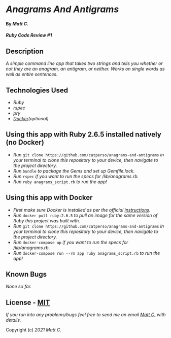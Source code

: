 # _Anagrams And Antigrams_

#### By _**Matt C.**_

#### _Ruby Code Review #1_

## Description
_A simple command line app that takes two strings and tells you whether or not they are an anagram, an antigram, or neither. Works on single words as well as entire sentences._

## Technologies Used

* _Ruby_
* _rspec_
* _pry_
* _[Docker](https://www.docker.com/)(optional)_

## Using this app with Ruby 2.6.5 installed natively (no Docker)

* _Run_ `git clone https://github.com/catperso/anagrams-and-antigrams` _in your terminal to clone this repository to your device, then navigate to the project directory._
* _Run_ `bundle` _to package the Gems and set up Gemfile.lock._
* _Run_ `rspec` _if you want to run the specs for /lib/anagrams.rb._
* _Run_ `ruby anagrams_script.rb` _to run the app!_

## Using this app with Docker

* _First make sure Docker is installed as per the official [instructions](https://docs.docker.com/get-docker/)._
* _Run_ `docker pull ruby:2.6.5` _to pull an image for the same version of Ruby this project was built with._
* _Run_ `git clone https://github.com/catperso/anagrams-and-antigrams` _in your terminal to clone this repository to your device, then navigate to the project directory._
* _Run_ `docker-compose up` _if you want to run the specs for /lib/anagrams.rb._
* _Run_ `docker-compose run --rm app ruby anagrams_script.rb` _to run the app!_

## Known Bugs

_None so far._

## License - [MIT](https://opensource.org/licenses/MIT)

_If you run into any problems/bugs feel free to send me an email [Matt C.](mailto:mc.casperson@gmail.com) with details._

Copyright (c) _2021_ _Matt C._
